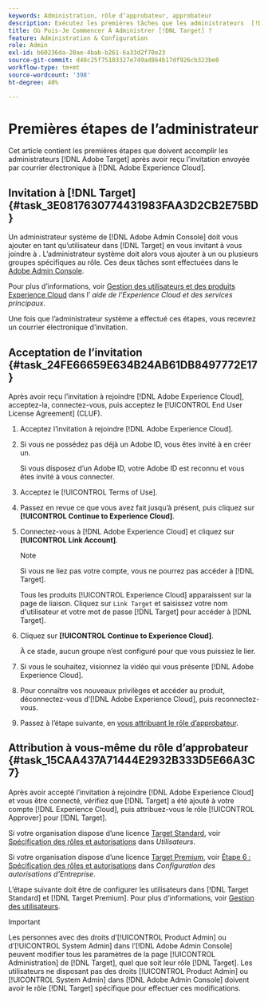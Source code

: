 ```yaml
---
keywords: Administration, rôle d’approbateur, approbateur
description: Exécutez les premières tâches que les administrateurs  [!DNL Adobe Target] doivent effectuer après avoir reçu l’invitation par courrier électronique à accéder à  [!DNL Adobe Experience Cloud].
title: Où Puis-Je Commencer À Administrer [!DNL Target] ?
feature: Administration & Configuration
role: Admin
exl-id: b60236da-20ae-4bab-b261-6a33d2f70e23
source-git-commit: d40c25f75103327e749ad864b17df926cb323be0
workflow-type: tm+mt
source-wordcount: '398'
ht-degree: 40%

---
```


# Premières étapes de l’administrateur

Cet article contient les premières étapes que doivent accomplir les administrateurs [!DNL Adobe Target] après avoir reçu l’invitation envoyée par courrier électronique à [!DNL Adobe Experience Cloud].

## Invitation à [!DNL Target] {#task_3E0817630774431983FAA3D2CB2E75BD}

Un administrateur système de [!DNL Adobe Admin Console] doit vous ajouter en tant qu’utilisateur dans [!DNL Target] en vous invitant à vous joindre à . L’administrateur système doit alors vous ajouter à un ou plusieurs groupes spécifiques au rôle. Ces deux tâches sont effectuées dans le [Adobe Admin Console](https://adminconsole.adobe.com).

Pour plus d’informations, voir [Gestion des utilisateurs et des produits Experience Cloud](https://experienceleague.adobe.com/docs/core-services/interface/manage-users-and-products/admin-getting-started.html) dans l’ *aide de l’Experience Cloud et des services principaux*.

Une fois que l’administrateur système a effectué ces étapes, vous recevrez un courrier électronique d’invitation.

## Acceptation de l’invitation {#task_24FE66659E634B24AB61DB8497772E17}

Après avoir reçu l’invitation à rejoindre [!DNL Adobe Experience Cloud], acceptez-la, connectez-vous, puis acceptez le [!UICONTROL End User License Agreement] (CLUF).

1. Acceptez l’invitation à rejoindre [!DNL Adobe Experience Cloud].
1. Si vous ne possédez pas déjà un Adobe ID, vous êtes invité à en créer un.

   Si vous disposez d’un Adobe ID, votre Adobe ID est reconnu et vous êtes invité à vous connecter.
1. Acceptez le [!UICONTROL Terms of Use].
1. Passez en revue ce que vous avez fait jusqu’à présent, puis cliquez sur **[!UICONTROL Continue to Experience Cloud]**.
1. Connectez-vous à [!DNL Adobe Experience Cloud] et cliquez sur **[!UICONTROL Link Account]**.

   >[!NOTE]
   >
   >Si vous ne liez pas votre compte, vous ne pourrez pas accéder à [!DNL Target].

   Tous les produits [!UICONTROL Experience Cloud] apparaissent sur la page de liaison. Cliquez sur `Link Target` et saisissez votre nom d&#39;utilisateur et votre mot de passe [!DNL Target] pour accéder à [!DNL Target].
1. Cliquez sur **[!UICONTROL Continue to Experience Cloud]**.

   À ce stade, aucun groupe n’est configuré pour que vous puissiez le lier.
1. Si vous le souhaitez, visionnez la vidéo qui vous présente [!DNL Adobe Experience Cloud].
1. Pour connaître vos nouveaux privilèges et accéder au produit, déconnectez-vous d’[!DNL Adobe Experience Cloud], puis reconnectez-vous.
1. Passez à l’étape suivante, en [vous attribuant le rôle d’approbateur](/help/main/administrating-target/start-target.md#task_15CAA437A71444E2932B333D5E66A3C7).

## Attribution à vous-même du rôle d’approbateur {#task_15CAA437A71444E2932B333D5E66A3C7}

Après avoir accepté l’invitation à rejoindre [!DNL Adobe Experience Cloud] et vous être connecté, vérifiez que [!DNL Target] a été ajouté à votre compte [!DNL Experience Cloud], puis attribuez-vous le rôle [!UICONTROL Approver] pour [!DNL Target].

Si votre organisation dispose d’une licence [Target Standard](/help/main/c-intro/intro.md#section_ACD5EFF17AAB4E979CBEFA0145CCD905), voir [Spécification des rôles et autorisations](/help/main/administrating-target/c-user-management/c-user-management/user-management.md#roles-permissions) dans *Utilisateurs*.

Si votre organisation dispose d’une licence [Target Premium](/help/main/c-intro/intro.md#premium), voir [Étape 6 : Spécification des rôles et autorisations](/help/main/administrating-target/c-user-management/property-channel/properties-overview.md#section_8C425E43E5DD4111BBFC734A2B7ABC80) dans *Configuration des autorisations d’Entreprise*.

L’étape suivante doit être de configurer les utilisateurs dans [!DNL Target Standard] et [!DNL Target Premium]. Pour plus d’informations, voir [Gestion des utilisateurs](/help/main/administrating-target/c-user-management/user-management.md).

>[!IMPORTANT]
>
>Les personnes avec des droits d’[!UICONTROL Product Admin] ou d’[!UICONTROL System Admin] dans l’[!DNL Adobe Admin Console] peuvent modifier tous les paramètres de la page [!UICONTROL Administration] de [!DNL Target], quel que soit leur rôle [!DNL Target]. Les utilisateurs ne disposant pas des droits [!UICONTROL Product Admin] ou [!UICONTROL System Admin] dans [!DNL Adobe Admin Console] doivent avoir le rôle [!DNL Target] spécifique pour effectuer ces modifications.
